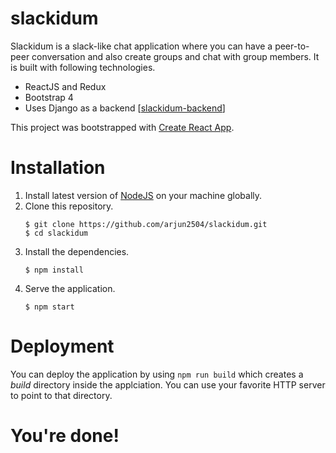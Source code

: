 # slackidum

Slackidum is a slack-like chat application where you can have a peer-to-peer conversation and also create groups and chat with group members. It is built with following technologies.

- ReactJS and Redux
- Bootstrap 4
- Uses Django as a backend [[slackidum-backend](https://github.com/arjun2504/slackidum-backend)]

This project was bootstrapped with [Create React App](https://github.com/facebook/create-react-app).

# Installation

1. Install latest version of [NodeJS](https://nodejs.org/en/) on your machine globally.
2. Clone this repository.
    ```
    $ git clone https://github.com/arjun2504/slackidum.git
    $ cd slackidum
    ```
3. Install the dependencies.
    ```
    $ npm install
    ```
4. Serve the application.
    ```
    $ npm start
    ```
    
# Deployment
You can deploy the application by using `npm run build` which creates a *build* directory inside the applciation. You can use your favorite HTTP server to point to that directory.

# You're done!
